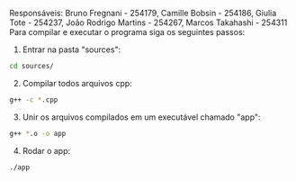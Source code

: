 Responsáveis: Bruno Fregnani - 254179, Camille Bobsin - 254186, Giulia Tote - 254237, João Rodrigo Martins - 254267, Marcos Takahashi - 254311  
Para compilar e executar o programa siga os seguintes passos: 
1. Entrar na pasta "sources": 
```bash
cd sources/
```
2. Compilar todos arquivos cpp:
```bash
g++ -c *.cpp
```
3. Unir os arquivos compilados em um executável chamado "app":
```bash
g++ *.o -o app 
```
4. Rodar o app:
```bash 
./app
```